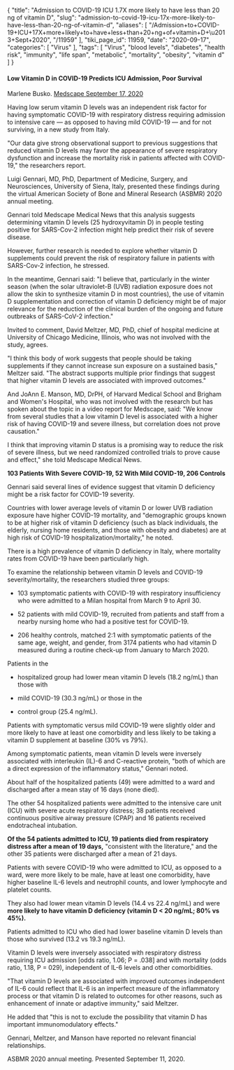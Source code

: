 {
    "title": "Admission to COVID-19 ICU 1.7X more likely to have less than 20 ng of vitamin D",
    "slug": "admission-to-covid-19-icu-17x-more-likely-to-have-less-than-20-ng-of-vitamin-d",
    "aliases": [
        "/Admission+to+COVID-19+ICU+17X+more+likely+to+have+less+than+20+ng+of+vitamin+D+\u2013+Sept+2020",
        "/11959"
    ],
    "tiki_page_id": 11959,
    "date": "2020-09-17",
    "categories": [
        "Virus"
    ],
    "tags": [
        "Virus",
        "blood levels",
        "diabetes",
        "health risk",
        "immunity",
        "life span",
        "metabolic",
        "mortality",
        "obesity",
        "vitamin d"
    ]
}


#### Low Vitamin D in COVID-19 Predicts ICU Admission, Poor Survival

Marlene Busko. [Medscape September 17, 2020](https://www.medscape.com/viewarticle/937567?src=rss#vp_1%20)

Having low serum vitamin D levels was an independent risk factor for having symptomatic COVID-19 with respiratory distress requiring admission to intensive care — as opposed to having mild COVID-19 — and for not surviving, in a new study from Italy.

"Our data give strong observational support to previous suggestions that reduced vitamin D levels may favor the appearance of severe respiratory dysfunction and increase the mortality risk in patients affected with COVID-19," the researchers report.

Luigi Gennari, MD, PhD, Department of Medicine, Surgery, and Neurosciences, University of Siena, Italy, presented these findings during the virtual American Society of Bone and Mineral Research (ASBMR) 2020 annual meeting.

Gennari told Medscape Medical News that this analysis suggests determining vitamin D levels (25 hydroxyvitamin D) in people testing positive for SARS-Cov-2 infection might help predict their risk of severe disease.

However, further research is needed to explore whether vitamin D supplements could prevent the risk of respiratory failure in patients with SARS-Cov-2 infection, he stressed.

In the meantime, Gennari said: "I believe that, particularly in the winter season (when the solar ultraviolet-B (UVB) radiation exposure does not allow the skin to synthesize vitamin D in most countries), the use of vitamin D supplementation and correction of vitamin D deficiency might be of major relevance for the reduction of the clinical burden of the ongoing and future outbreaks of SARS-CoV-2 infection."

Invited to comment, David Meltzer, MD, PhD, chief of hospital medicine at University of Chicago Medicine, Illinois, who was not involved with the study, agrees.

"I think this body of work suggests that people should be taking supplements if they cannot increase sun exposure on a sustained basis," Meltzer said. "The abstract supports multiple prior findings that suggest that higher vitamin D levels are associated with improved outcomes."

And JoAnn E. Manson, MD, DrPH, of Harvard Medical School and Brigham and Women's Hospital, who was not involved with the research but has spoken about the topic in a video report for Medscape, said: "We know from several studies that a low vitamin D level is associated with a higher risk of having COVID-19 and severe illness, but correlation does not prove causation."

I think that improving vitamin D status is a promising way to reduce the risk of severe illness, but we need randomized controlled trials to prove cause and effect," she told Medscape Medical News.

 **103 Patients With Severe COVID-19, 52 With Mild COVID-19, 206 Controls** 

Gennari said several lines of evidence suggest that vitamin D deficiency might be a risk factor for COVID-19 severity.

Countries with lower average levels of vitamin D or lower UVB radiation exposure have higher COVID-19 mortality, and "demographic groups known to be at higher risk of vitamin D deficiency (such as black individuals, the elderly, nursing home residents, and those with obesity and diabetes) are at high risk of COVID-19 hospitalization/mortality," he noted.

There is a high prevalence of vitamin D deficiency in Italy, where mortality rates from COVID-19 have been particularly high.

To examine the relationship between vitamin D levels and COVID-19 severity/mortality, the researchers studied three groups:

* 103 symptomatic patients with COVID-19 with respiratory insufficiency who were admitted to a Milan hospital from March 9 to April 30.

* 52 patients with mild COVID-19, recruited from patients and staff from a nearby nursing home who had a positive test for COVID-19.

* 206 healthy controls, matched 2:1 with symptomatic patients of the same age, weight, and gender, from 3174 patients who had vitamin D measured during a routine check-up from January to March 2020.

Patients in the 

* hospitalized group had lower mean vitamin D levels (18.2 ng/mL) than those with 

* mild COVID-19 (30.3 ng/mL) or those in the 

* control group (25.4 ng/mL).

Patients with symptomatic versus mild COVID-19 were slightly older and more likely to have at least one comorbidity and less likely to be taking a vitamin D supplement at baseline (30% vs 79%).   

Among symptomatic patients, mean vitamin D levels were inversely associated with interleukin (IL)-6 and C-reactive protein, "both of which are a direct expression of the inflammatory status," Gennari noted.

About half of the hospitalized patients (49) were admitted to a ward and discharged after a mean stay of 16 days (none died).

The other 54 hospitalized patients were admitted to the intensive care unit (ICU) with severe acute respiratory distress; 38 patients received continuous positive airway pressure (CPAP) and 16 patients received endotracheal intubation.

 **Of the 54 patients admitted to ICU, 19 patients died from respiratory distress after a mean of 19 days,** "consistent with the literature," and the other 35 patients were discharged after a mean of 21 days.

Patients with severe COVID-19 who were admitted to ICU, as opposed to a ward, were more likely to be male, have at least one comorbidity, have higher baseline IL-6 levels and neutrophil counts, and lower lymphocyte and platelet counts.

They also had lower mean vitamin D levels (14.4 vs 22.4 ng/mL) and were  **more likely to have vitamin D deficiency (vitamin D < 20 ng/mL; 80% vs 45%).** 

Patients admitted to ICU who died had lower baseline vitamin D levels than those who survived (13.2 vs 19.3 ng/mL).

Vitamin D levels were inversely associated with respiratory distress requiring ICU admission <span>[odds ratio, 1.06; P = .038]</span> and with mortality (odds ratio, 1.18, P = 029), independent of IL-6 levels and other comorbidities.

"That vitamin D levels are associated with improved outcomes independent of IL-6 could reflect that IL-6 is an imperfect measure of the inflammatory process or that vitamin D is related to outcomes for other reasons, such as enhancement of innate or adaptive immunity," said Meltzer.

He added that "this is not to exclude the possibility that vitamin D has important immunomodulatory effects."

Gennari, Meltzer, and Manson have reported no relevant financial relationships.

ASBMR 2020 annual meeting. Presented September 11, 2020.